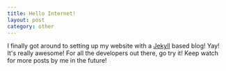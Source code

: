 ```yaml
---
title: Hello Internet!
layout: post
category: other
---
```


I finally got around to setting up my website with a [Jekyll](http://jekyllrb.com/) based blog! Yay! It's really awesome! For all the developers out there, go try it! Keep watch for more posts by me in the future!